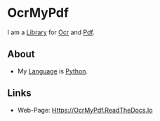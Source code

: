 # OcrMyPdf

I am a [Library](250000016.md) for [Ocr](2000280.md) and [Pdf](30010012.md).

## About

- My [Language](9010000.md) is [Python](9010003.md).

## Links

- Web-Page: [Https://OcrMyPdf.ReadTheDocs.Io](https://ocrmypdf.readthedocs.io)
